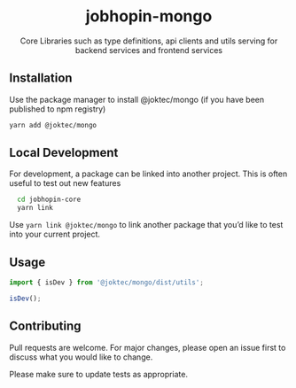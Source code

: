 <div align="center">
  <h1>jobhopin-mongo</h1>
  <p>Core Libraries such as type definitions, api clients and utils serving for backend services and frontend services</p>
  </div>
</div>

## Installation

Use the package manager to install @joktec/mongo (if you have been published to npm registry)

```bash
yarn add @joktec/mongo
```

## Local Development
For development, a package can be linked into another project. This is often useful to test out new features

```bash
  cd jobhopin-core
  yarn link
```

Use `yarn link @joktec/mongo` to link another package that you’d like to test into your current project.

## Usage

```javascript
import { isDev } from '@joktec/mongo/dist/utils';

isDev();
```

## Contributing

Pull requests are welcome. For major changes, please open an issue first to discuss what you would like to change.

Please make sure to update tests as appropriate.
